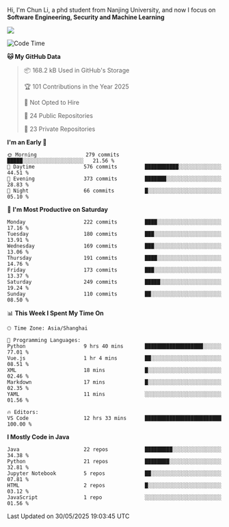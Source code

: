 Hi, I'm Chun Li, a phd student from Nanjing University, and now I focus on **Software Engineering, Security and Machine Learning**

<!--![GitHub Snake Light](https://github.com/pppppkun/pppppkun/blob/output/github-snake.svg#gh-light-mode-only)-->
<!--![GitHub Snake dark](https://github.com/pppppkun/pppppkun/blob/output/github-snake-dark.svg#gh-dark-mode-only)-->

![](https://komarev.com/ghpvc/?username=pppppkun)
<!--START_SECTION:waka-->
![Code Time](http://img.shields.io/badge/Code%20Time-2%2C111%20hrs%2011%20mins-blue)

**🐱 My GitHub Data** 

> 📦 168.2 kB Used in GitHub's Storage 
 > 
> 🏆 101 Contributions in the Year 2025
 > 
> 🚫 Not Opted to Hire
 > 
> 📜 24 Public Repositories 
 > 
> 🔑 23 Private Repositories 
 > 
**I'm an Early 🐤** 

```text
🌞 Morning                279 commits         █████░░░░░░░░░░░░░░░░░░░░   21.56 % 
🌆 Daytime                576 commits         ███████████░░░░░░░░░░░░░░   44.51 % 
🌃 Evening                373 commits         ███████░░░░░░░░░░░░░░░░░░   28.83 % 
🌙 Night                  66 commits          █░░░░░░░░░░░░░░░░░░░░░░░░   05.10 % 
```
📅 **I'm Most Productive on Saturday** 

```text
Monday                   222 commits         ████░░░░░░░░░░░░░░░░░░░░░   17.16 % 
Tuesday                  180 commits         ███░░░░░░░░░░░░░░░░░░░░░░   13.91 % 
Wednesday                169 commits         ███░░░░░░░░░░░░░░░░░░░░░░   13.06 % 
Thursday                 191 commits         ████░░░░░░░░░░░░░░░░░░░░░   14.76 % 
Friday                   173 commits         ███░░░░░░░░░░░░░░░░░░░░░░   13.37 % 
Saturday                 249 commits         █████░░░░░░░░░░░░░░░░░░░░   19.24 % 
Sunday                   110 commits         ██░░░░░░░░░░░░░░░░░░░░░░░   08.50 % 
```


📊 **This Week I Spent My Time On** 

```text
🕑︎ Time Zone: Asia/Shanghai

💬 Programming Languages: 
Python                   9 hrs 40 mins       ███████████████████░░░░░░   77.01 % 
Vue.js                   1 hr 4 mins         ██░░░░░░░░░░░░░░░░░░░░░░░   08.51 % 
XML                      18 mins             █░░░░░░░░░░░░░░░░░░░░░░░░   02.46 % 
Markdown                 17 mins             █░░░░░░░░░░░░░░░░░░░░░░░░   02.35 % 
YAML                     11 mins             ░░░░░░░░░░░░░░░░░░░░░░░░░   01.56 % 

🔥 Editors: 
VS Code                  12 hrs 33 mins      █████████████████████████   100.00 % 
```

**I Mostly Code in Java** 

```text
Java                     22 repos            █████████░░░░░░░░░░░░░░░░   34.38 % 
Python                   21 repos            ████████░░░░░░░░░░░░░░░░░   32.81 % 
Jupyter Notebook         5 repos             ██░░░░░░░░░░░░░░░░░░░░░░░   07.81 % 
HTML                     2 repos             █░░░░░░░░░░░░░░░░░░░░░░░░   03.12 % 
JavaScript               1 repo              ░░░░░░░░░░░░░░░░░░░░░░░░░   01.56 % 
```




 Last Updated on 30/05/2025 19:03:45 UTC
<!--END_SECTION:waka-->
